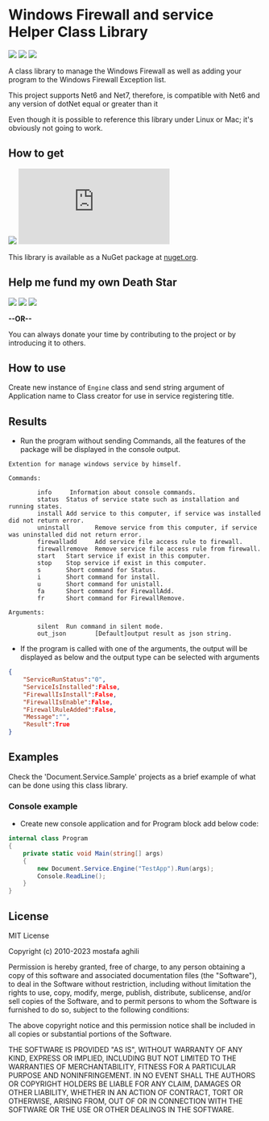 # Windows Firewall and service Helper Class Library
[![](https://img.shields.io/github/license/aghili/Document.Service.svg?style=flat-square)](https://github.com/aghili/Document.Service/blob/master/LICENSE)
[![](https://img.shields.io/github/commit-activity/y/aghili/Document.Service.svg?style=flat-square)](https://github.com/aghili/Document.Service/commits/master)
[![](https://img.shields.io/github/issues/aghili/Document.Service.svg?style=flat-square)](https://github.com/aghili/Document.Service/issues)

A class library to manage the Windows Firewall as well as adding your program to the Windows Firewall Exception list.

This project supports Net6 and Net7, therefore, is compatible with Net6 and any version of dotNet equal or greater than it

Even though it is possible to reference this library under Linux or Mac; it's obviously not going to work.

## How to get
[![](https://img.shields.io/nuget/dt/Aghili.Extensions.Service.Install.svg?style=flat-square)](https://www.nuget.org/packages/Aghili.Extensions.Service.Install)
[![](https://img.shields.io/nuget/v/Aghili.Extensions.Service.Install?style=flat-square)](https://www.nuget.org/packages/Aghili.Extensions.Service.Install)

This library is available as a NuGet package at [nuget.org](https://www.nuget.org/packages/Aghili.Extensions.Service.Install/).

## Help me fund my own Death Star

[![](https://img.shields.io/badge/crypto-CoinPayments-8a00a3.svg?style=flat-square)](https://www.coinpayments.net/index.php?cmd=_donate&reset=1&merchant=xxxx&item_name=Donate&currency=USD&amountf=20.00000000&allow_amount=1&want_shipping=0&allow_extra=1)
[![](https://img.shields.io/badge/shetab-ZarinPal-8a00a3.svg?style=flat-square)](https://zarinp.al/@maghili)
[![](https://img.shields.io/badge/usd-Paypal-8a00a3.svg?style=flat-square)](https://www.paypal.com/cgi-bin/webscr?cmd=_donations&business=aghili@gmail.com&lc=US&item_name=Donate&no_note=0&cn=&curency_code=USD&bn=PP-DonationsBF:btn_donateCC_LG.gif:NonHosted)

**--OR--**

You can always donate your time by contributing to the project or by introducing it to others.

## How to use
Create new instance of `Engine` class and send string argument of Application name to Class creator for use in service registering title.

## Results
*  Run the program without sending Commands, all the features of the package will be displayed in the console output.
```
Extention for manage windows service by himself.

Commands:

        info     Information about console commands.
        status  Status of service state such as installation and running states.
        install Add service to this computer, if service was installed did not return error.
        uninstall       Remove service from this computer, if service was uninstalled did not return error.
        firewalladd     Add service file access rule to firewall.
        firewallremove  Remove service file access rule from firewall.
        start   Start service if exist in this computer.
        stop    Stop service if exist in this computer.
        s       Short command for Status.
        i       Short command for install.
        u       Short command for unistall.
        fa      Short command for FirewallAdd.
        fr      Short command for FirewallRemove.

Arguments:

        silent  Run command in silent mode.
        out_json        [Default]output result as json string.
```
*  If the program is called with one of the arguments, the output will be displayed as below and the output type can be selected with arguments
```json
{
    "ServiceRunStatus":"0",
    "ServiceIsInstalled":False,
    "FirewallIsInstall":False,
    "FirewallIsEnable":False,
    "FirewallRuleAdded":False,
    "Message":"",
    "Result":True
}
```

## Examples
Check the 'Document.Service.Sample' projects as a brief example of what can be done using this class library.

### Console example
*  Create new console application and for Program block add below code:
```C#
internal class Program
{
    private static void Main(string[] args)
    {
        new Document.Service.Engine("TestApp").Run(args);
        Console.ReadLine();
    }
}
```


## License
MIT License

Copyright (c) 2010-2023 mostafa aghili

Permission is hereby granted, free of charge, to any person obtaining a copy
of this software and associated documentation files (the "Software"), to deal
in the Software without restriction, including without limitation the rights
to use, copy, modify, merge, publish, distribute, sublicense, and/or sell
copies of the Software, and to permit persons to whom the Software is
furnished to do so, subject to the following conditions:

The above copyright notice and this permission notice shall be included in all
copies or substantial portions of the Software.

THE SOFTWARE IS PROVIDED "AS IS", WITHOUT WARRANTY OF ANY KIND, EXPRESS OR
IMPLIED, INCLUDING BUT NOT LIMITED TO THE WARRANTIES OF MERCHANTABILITY,
FITNESS FOR A PARTICULAR PURPOSE AND NONINFRINGEMENT. IN NO EVENT SHALL THE
AUTHORS OR COPYRIGHT HOLDERS BE LIABLE FOR ANY CLAIM, DAMAGES OR OTHER
LIABILITY, WHETHER IN AN ACTION OF CONTRACT, TORT OR OTHERWISE, ARISING FROM,
OUT OF OR IN CONNECTION WITH THE SOFTWARE OR THE USE OR OTHER DEALINGS IN THE
SOFTWARE.
